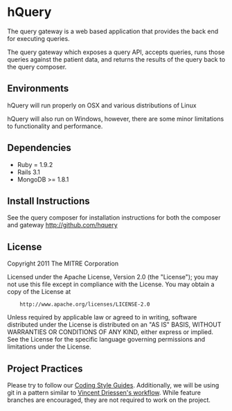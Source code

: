 hQuery
=========

The query gateway is a web based application that provides the back end for executing queries. 

The query gateway which exposes a query API, accepts queries, runs those queries against the patient data,
and returns the results of the query back to the query composer.

Environments
------------
hQuery will run properly on OSX and various distributions of Linux

hQuery will also run on Windows, however, there are some minor limitations to functionality and performance.

Dependencies
------------
* Ruby = 1.9.2
* Rails 3.1
* MongoDB >= 1.8.1

Install Instructions
--------------------

See the query composer for installation instructions for both the composer and gateway
  http://github.com/hquery

License
-------

Copyright 2011 The MITRE Corporation

Licensed under the Apache License, Version 2.0 (the "License");
you may not use this file except in compliance with the License.
You may obtain a copy of the License at

		http://www.apache.org/licenses/LICENSE-2.0

Unless required by applicable law or agreed to in writing, software
distributed under the License is distributed on an "AS IS" BASIS,
WITHOUT WARRANTIES OR CONDITIONS OF ANY KIND, either express or implied.
See the License for the specific language governing permissions and
limitations under the License.

Project Practices
-----------------

Please try to follow our [Coding Style Guides](http://github.com/eedrummer/styleguide). Additionally, we will be using git in a pattern similar to [Vincent Driessen's workflow](http://nvie.com/posts/a-successful-git-branching-model/). While feature branches are encouraged, they are not required to work on the project.